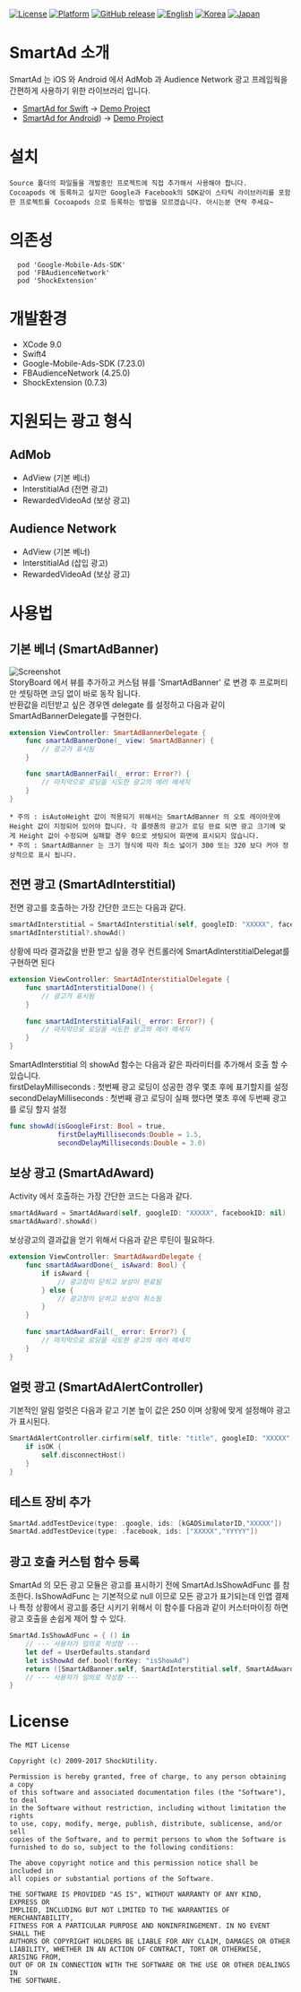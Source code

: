 [![License](https://img.shields.io/badge/License-MIT-yellow.svg)](https://opensource.org/licenses/MIT)
[![Platform](https://img.shields.io/badge/Platform-iOS-green.svg)](https://developer.apple.com/swift)
[![GitHub release](https://img.shields.io/github/release/ShockUtility/SmartAdForSwift.svg)](https://github.com/ShockUtility/SmartAdForSwift)
[![English](https://github.com/ShockUtility/SmartAdForSwift/blob/master/res/en.png?raw=true)](https://github.com/ShockUtility/SmartAdForSwift)
[![Korea](https://github.com/ShockUtility/SmartAdForSwift/blob/master/res/kr.png?raw=true)](https://github.com/ShockUtility/SmartAdForSwift/blob/master/README_kr.md)
[![Japan](https://github.com/ShockUtility/SmartAdForSwift/blob/master/res/jp.png?raw=true)](https://github.com/ShockUtility/SmartAdForSwift/blob/master/README_jp.md)



# SmartAd 소개
SmartAd 는 iOS 와 Android 에서 AdMob 과 Audience Network 광고 프레임웍을 간편하게 사용하기 위한 라이브러리 입니다.

- [SmartAd for Swift](https://github.com/ShockUtility/SmartAdForSwift) -> [Demo Project](https://github.com/ShockUtility/SmartAdDemoForSwift)
- [SmartAd for Android](https://github.com/ShockUtility/SmartAdForAndroid)) -> [Demo Project](https://github.com/ShockUtility/SmartAdDemoForAndroid)



# 설치
```code
Source 폴더의 파일들을 개발중인 프로젝트에 직접 추가해서 사용해야 합니다.
Cocoapods 에 등록하고 싶지만 Google과 Facebook의 SDK같이 스타틱 라이브러리를 포함한 프로젝트를 Cocoapods 으로 등록하는 방법을 모르겠습니다. 아시는분 연락 주세요~
```



# 의존성
```code
  pod 'Google-Mobile-Ads-SDK'
  pod 'FBAudienceNetwork'
  pod 'ShockExtension'  
```



# 개발환경
- XCode 9.0
- Swift4
- Google-Mobile-Ads-SDK (7.23.0)
- FBAudienceNetwork (4.25.0)
- ShockExtension (0.7.3)



# 지원되는 광고 형식
## AdMob
- AdView (기본 베너)
- InterstitialAd (전면 광고)
- RewardedVideoAd (보상 광고)

## Audience Network
- AdView (기본 베너)
- InterstitialAd (삽입 광고)
- RewardedVideoAd (보상 광고)



# 사용법

## 기본 베너 (SmartAdBanner)
![Screenshot](https://github.com/ShockUtility/SmartAdForSwift/blob/master/screenshot/screen_01.png?raw=true)<br>
StoryBoard 에서 뷰를 추가하고 커스텀 뷰를 'SmartAdBanner' 로 변경 후 프로퍼티만 셋팅하면 코딩 없이 바로 동작 됩니다.<br>
반환값을 리턴받고 싶은 경우엔 delegate 를 설정하고 다음과 같이 SmartAdBannerDelegate를 구현한다.
```swift
extension ViewController: SmartAdBannerDelegate {
    func smartAdBannerDone(_ view: SmartAdBanner) {
        // 광고가 표시됨
    }

    func smartAdBannerFail(_ error: Error?) {
        // 마지막으로 로딩을 시도한 광고의 에러 메세지
    }
}
```

`* 주의 : isAutoHeight 값이 적용되기 위해서는 SmartAdBanner 의 오토 레이아웃에 Height 값이 지정되어 있어야 합니다. 각 플렛폼의 광고가 로딩 완료 되면 광고 크기에 맞게 Height 값이 수정되며 실패할 경우 0으로 셋팅되어 화면에 표시되지 않습니다. `
<br>
`* 주의 : SmartAdBanner 는 크기 형식에 따라 최소 넓이가 300 또는 320 보다 커야 정상적으로 표시 됩니다.`

## 전면 광고 (SmartAdInterstitial)
전면 광고를 호출하는 가장 간단한 코드는 다음과 같다.
```swift
smartAdInterstitial = SmartAdInterstitial(self, googleID: "XXXXX", facebookID: "XXXXX")
smartAdInterstitial?.showAd()
```

상황에 따라 결과값을 반환 받고 싶을 경우 컨트롤러에 SmartAdInterstitialDelegat를 구현하면 된다
```swift
extension ViewController: SmartAdInterstitialDelegate {
    func smartAdInterstitialDone() {
        // 광고가 표시됨
    }
    
    func smartAdInterstitialFail(_ error: Error?) {
        // 마지막으로 로딩을 시도한 광고의 에러 메세지
    }
}
```
 
SmartAdInterstitial 의 showAd 함수는 다음과 같은 파라미터를 추가해서 호출 할 수 있습니다.<br>
firstDelayMilliseconds : 첫번째 광고 로딩이 성공한 경우 몇초 후에 표기할지를 설정 <br>
secondDelayMilliseconds : 첫번째 광고 로딩이 실패 했다면 몇초 후에 두번째 광고를 로딩 할지 설정
```swift
func showAd(isGoogleFirst: Bool = true, 
            firstDelayMilliseconds:Double = 1.5, 
            secondDelayMilliseconds:Double = 3.0)
```

## 보상 광고 (SmartAdAward)
Activity 에서 호출하는 가장 간단한 코드는 다음과 같다.
```swift
smartAdAward = SmartAdAward(self, googleID: "XXXXX", facebookID: nil)
smartAdAward?.showAd()
```

보상광고의 결과값을 얻기 위해서 다음과 같은 루틴이 필요하다.
```swift
extension ViewController: SmartAdAwardDelegate {
    func smartAdAwardDone(_ isAward: Bool) {
        if isAward {
            // 광고창이 닫히고 보상이 완료됨
        } else {
            // 광고창이 닫히고 보상이 취소됨
        }
    }
    
    func smartAdAwardFail(_ error: Error?) {
        // 마지막으로 로딩을 시도한 광고의 에러 메세지
    }
}
```

## 얼럿 광고 (SmartAdAlertController)

기본적인 알림 얼럿은 다음과 같고 기본 높이 값은 250 이며 상황에 맞게 설정해야 광고가 표시된다.
```swift
SmartAdAlertController.cirfirm(self, title: "title", googleID: "XXXXX", facebookID: "XXXXX") { (isOK) in
    if isOK {
        self.disconnectHost()
    }
}
```

## 테스트 장비 추가
```swift
SmartAd.addTestDevice(type: .google, ids: [kGADSimulatorID,"XXXXX"])
SmartAd.addTestDevice(type: .facebook, ids: ["XXXXX","YYYYY"])
```

## 광고 호출 커스텀 함수 등록
SmartAd 의 모든 광고 모듈은 광고를 표시하기 전에 SmartAd.IsShowAdFunc 를 참조한다. IsShowAdFunc 는 기본적으로 null 이므로
모든 광고가 표기되는데 인앱 결제나 특정 상황에서 광고를 중단 시키기 위해서 이 함수를 다음과 같이 커스터마이징 하면 광고 호출을 손쉽게 제어 할 수 있다.
```swift
SmartAd.IsShowAdFunc = { () in
    // --- 사용자가 임의로 작성함 ---
    let def = UserDefaults.standard
    let isShowAd def.bool(forKey: "isShowAd")
    return ([SmartAdBanner.self, SmartAdInterstitial.self, SmartAdAward.self, SmartAdAlertController.self], isShowAd)
    // --- 사용자가 임의로 작성함 ---
}
```



# License
```code
The MIT License

Copyright (c) 2009-2017 ShockUtility.

Permission is hereby granted, free of charge, to any person obtaining a copy
of this software and associated documentation files (the "Software"), to deal
in the Software without restriction, including without limitation the rights
to use, copy, modify, merge, publish, distribute, sublicense, and/or sell
copies of the Software, and to permit persons to whom the Software is
furnished to do so, subject to the following conditions:

The above copyright notice and this permission notice shall be included in
all copies or substantial portions of the Software.

THE SOFTWARE IS PROVIDED "AS IS", WITHOUT WARRANTY OF ANY KIND, EXPRESS OR
IMPLIED, INCLUDING BUT NOT LIMITED TO THE WARRANTIES OF MERCHANTABILITY,
FITNESS FOR A PARTICULAR PURPOSE AND NONINFRINGEMENT. IN NO EVENT SHALL THE
AUTHORS OR COPYRIGHT HOLDERS BE LIABLE FOR ANY CLAIM, DAMAGES OR OTHER
LIABILITY, WHETHER IN AN ACTION OF CONTRACT, TORT OR OTHERWISE, ARISING FROM,
OUT OF OR IN CONNECTION WITH THE SOFTWARE OR THE USE OR OTHER DEALINGS IN
THE SOFTWARE.
```
